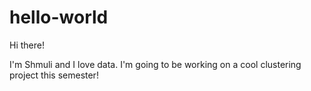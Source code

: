 # hello-world
Hi there!

I'm Shmuli and I love data. I'm going to be working on a cool clustering project this semester!
